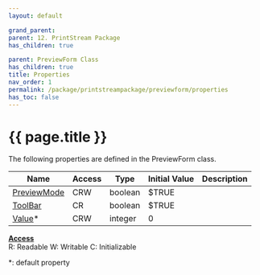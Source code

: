 ```yaml
---
layout: default

grand_parent: 
parent: 12. PrintStream Package
has_children: true

parent: PreviewForm Class
has_children: true
title: Properties
nav_order: 1
permalink: /package/printstreampackage/previewform/properties
has_toc: false
---
```

# {{ page.title }}

The following properties are defined in the PreviewForm class.

|Name       | Access | Type   | Initial Value | Description |
|----------	|--------|--------|-------------|------|
|[PreviewMode](/package/printstreampackage/previewform/properties/previewmode) | CRW | boolean | $TRUE | |
|[ToolBar](/package/printstreampackage/previewform/properties/toolbar) | CR | boolean | $TRUE | |
|[Value](/package/printstreampackage/previewform/properties/value)* | CRW | integer | 0 | |

<u><b>Access</b></u><br>
R: Readable
W: Writable
C: Initializable

*: default property